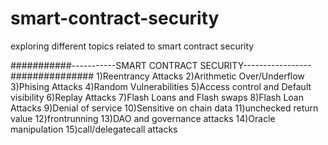 # smart-contract-security
exploring different topics related to smart contract security

###########-----------SMART CONTRACT SECURITY-----------------###############
1)Reentrancy Attacks
2)Arithmetic Over/Underflow
3)Phising Attacks
4)Random Vulnerabilities
5)Access control and Default visibility
6)Replay Attacks
7)Flash Loans and Flash swaps
8)Flash Loan Attacks
9)Denial of service
10)Sensitive on chain data
11)unchecked return value
12)frontrunning
13)DAO and governance attacks
14)Oracle manipulation
15)call/delegatecall attacks
